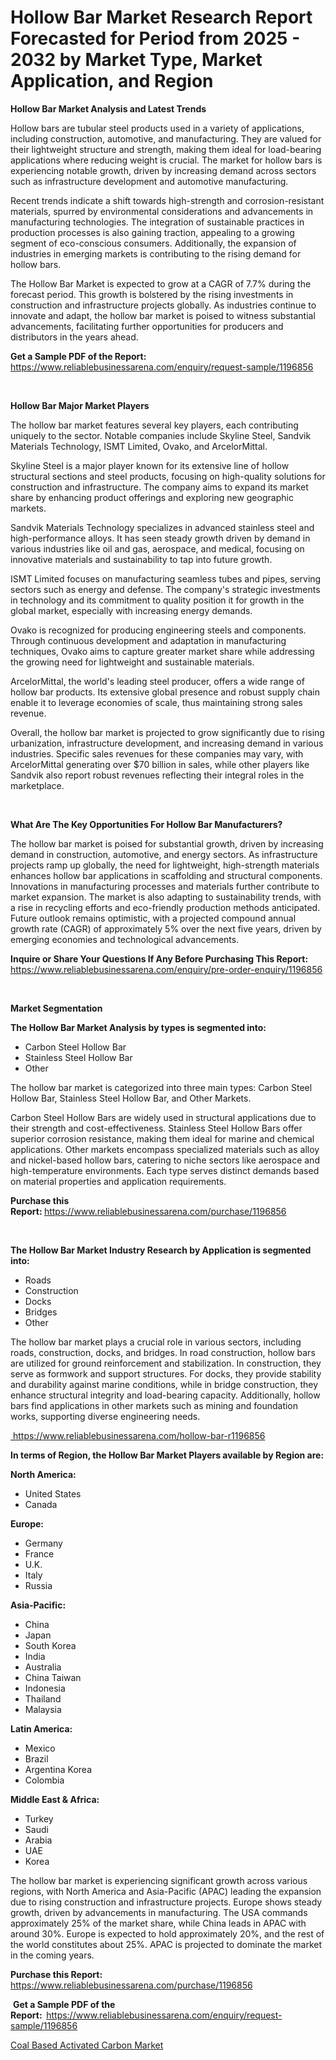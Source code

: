 <p><h1>Hollow Bar Market Research Report Forecasted for Period from 2025 -  2032 by Market Type, Market Application, and Region</h1></p><p><strong>Hollow Bar Market Analysis and Latest Trends</strong></p>
<p><p>Hollow bars are tubular steel products used in a variety of applications, including construction, automotive, and manufacturing. They are valued for their lightweight structure and strength, making them ideal for load-bearing applications where reducing weight is crucial. The market for hollow bars is experiencing notable growth, driven by increasing demand across sectors such as infrastructure development and automotive manufacturing.</p><p>Recent trends indicate a shift towards high-strength and corrosion-resistant materials, spurred by environmental considerations and advancements in manufacturing technologies. The integration of sustainable practices in production processes is also gaining traction, appealing to a growing segment of eco-conscious consumers. Additionally, the expansion of industries in emerging markets is contributing to the rising demand for hollow bars.</p><p>The Hollow Bar Market is expected to grow at a CAGR of 7.7% during the forecast period. This growth is bolstered by the rising investments in construction and infrastructure projects globally. As industries continue to innovate and adapt, the hollow bar market is poised to witness substantial advancements, facilitating further opportunities for producers and distributors in the years ahead.</p></p>
<p><strong>Get a Sample PDF of the Report:&nbsp;</strong> <a href="https://www.reliablebusinessarena.com/enquiry/request-sample/1196856?utm_campaign=2793&utm_medium=2&utm_source=Github&utm_content=ia&utm_term=01042025&utm_id=hollow-bar">https://www.reliablebusinessarena.com/enquiry/request-sample/1196856</a></p>
<p>&nbsp;</p>
<p><strong>Hollow Bar Major Market Players</strong></p>
<p><p>The hollow bar market features several key players, each contributing uniquely to the sector. Notable companies include Skyline Steel, Sandvik Materials Technology, ISMT Limited, Ovako, and ArcelorMittal.</p><p>Skyline Steel is a major player known for its extensive line of hollow structural sections and steel products, focusing on high-quality solutions for construction and infrastructure. The company aims to expand its market share by enhancing product offerings and exploring new geographic markets.</p><p>Sandvik Materials Technology specializes in advanced stainless steel and high-performance alloys. It has seen steady growth driven by demand in various industries like oil and gas, aerospace, and medical, focusing on innovative materials and sustainability to tap into future growth.</p><p>ISMT Limited focuses on manufacturing seamless tubes and pipes, serving sectors such as energy and defense. The company's strategic investments in technology and its commitment to quality position it for growth in the global market, especially with increasing energy demands.</p><p>Ovako is recognized for producing engineering steels and components. Through continuous development and adaptation in manufacturing techniques, Ovako aims to capture greater market share while addressing the growing need for lightweight and sustainable materials.</p><p>ArcelorMittal, the world's leading steel producer, offers a wide range of hollow bar products. Its extensive global presence and robust supply chain enable it to leverage economies of scale, thus maintaining strong sales revenue. </p><p>Overall, the hollow bar market is projected to grow significantly due to rising urbanization, infrastructure development, and increasing demand in various industries. Specific sales revenues for these companies may vary, with ArcelorMittal generating over $70 billion in sales, while other players like Sandvik also report robust revenues reflecting their integral roles in the marketplace.</p></p>
<p>&nbsp;</p>
<p><strong>What Are The Key Opportunities For Hollow Bar Manufacturers?</strong></p>
<p><p>The hollow bar market is poised for substantial growth, driven by increasing demand in construction, automotive, and energy sectors. As infrastructure projects ramp up globally, the need for lightweight, high-strength materials enhances hollow bar applications in scaffolding and structural components. Innovations in manufacturing processes and materials further contribute to market expansion. The market is also adapting to sustainability trends, with a rise in recycling efforts and eco-friendly production methods anticipated. Future outlook remains optimistic, with a projected compound annual growth rate (CAGR) of approximately 5% over the next five years, driven by emerging economies and technological advancements.</p></p>
<p><strong>Inquire or Share Your Questions If Any Before Purchasing This Report:</strong> <a href="https://www.reliablebusinessarena.com/enquiry/pre-order-enquiry/1196856?utm_campaign=2793&utm_medium=2&utm_source=Github&utm_content=ia&utm_term=01042025&utm_id=hollow-bar">https://www.reliablebusinessarena.com/enquiry/pre-order-enquiry/1196856</a></p>
<p>&nbsp;</p>
<p><strong>Market Segmentation</strong></p>
<p><strong>The Hollow Bar Market Analysis by types is segmented into:</strong></p>
<p><ul><li>Carbon Steel Hollow Bar</li><li>Stainless Steel Hollow Bar</li><li>Other</li></ul></p>
<p><p>The hollow bar market is categorized into three main types: Carbon Steel Hollow Bar, Stainless Steel Hollow Bar, and Other Markets. </p><p>Carbon Steel Hollow Bars are widely used in structural applications due to their strength and cost-effectiveness. Stainless Steel Hollow Bars offer superior corrosion resistance, making them ideal for marine and chemical applications. Other markets encompass specialized materials such as alloy and nickel-based hollow bars, catering to niche sectors like aerospace and high-temperature environments. Each type serves distinct demands based on material properties and application requirements.</p></p>
<p><strong>Purchase this Report:&nbsp;</strong><a href="https://www.reliablebusinessarena.com/purchase/1196856?utm_campaign=2793&utm_medium=2&utm_source=Github&utm_content=ia&utm_term=01042025&utm_id=hollow-bar">https://www.reliablebusinessarena.com/purchase/1196856</a></p>
<p>&nbsp;</p>
<p><strong>The Hollow Bar Market Industry Research by Application is segmented into:</strong></p>
<p><ul><li>Roads</li><li>Construction</li><li>Docks</li><li>Bridges</li><li>Other</li></ul></p>
<p><p>The hollow bar market plays a crucial role in various sectors, including roads, construction, docks, and bridges. In road construction, hollow bars are utilized for ground reinforcement and stabilization. In construction, they serve as formwork and support structures. For docks, they provide stability and durability against marine conditions, while in bridge construction, they enhance structural integrity and load-bearing capacity. Additionally, hollow bars find applications in other markets such as mining and foundation works, supporting diverse engineering needs.</p></p>
<p><a href="https://www.reliablebusinessarena.com/hollow-bar-r1196856?utm_campaign=2793&utm_medium=2&utm_source=Github&utm_content=ia&utm_term=01042025&utm_id=hollow-bar">&nbsp;https://www.reliablebusinessarena.com/hollow-bar-r1196856</a></p>
<p><strong>In terms of Region, the Hollow Bar Market Players available by Region are:</strong></p>
<p>
    <p> <strong> North America: </strong>
        <ul>
            <li>United States</li>
            <li>Canada</li>
        </ul>
        </p> 
    <p> <strong> Europe: </strong>
        <ul>
            <li>Germany</li>
            <li>France</li>
            <li>U.K.</li>
            <li>Italy</li>
            <li>Russia</li>
        </ul>
        </p> 
    <p> <strong> Asia-Pacific: </strong>
        <ul>
            <li>China</li>
            <li>Japan</li>
            <li>South Korea</li>
            <li>India</li>
            <li>Australia</li>
            <li>China Taiwan</li>
            <li>Indonesia</li>
            <li>Thailand</li>
            <li>Malaysia</li>
        </ul>
        </p> 
    <p> <strong> Latin America: </strong>
        <ul>
            <li>Mexico</li>
            <li>Brazil</li>
            <li>Argentina Korea</li>
            <li>Colombia</li>
        </ul>
        </p> 
    <p> <strong> Middle East & Africa: </strong>
        <ul>
            <li>Turkey</li>
            <li>Saudi</li>
            <li>Arabia</li>
            <li>UAE</li>
            <li>Korea</li>
        </ul>
    </p>
    </p>
<p><p>The hollow bar market is experiencing significant growth across various regions, with North America and Asia-Pacific (APAC) leading the expansion due to rising construction and infrastructure projects. Europe shows steady growth, driven by advancements in manufacturing. The USA commands approximately 25% of the market share, while China leads in APAC with around 30%. Europe is expected to hold approximately 20%, and the rest of the world constitutes about 25%. APAC is projected to dominate the market in the coming years.</p></p>
<p><strong>Purchase this Report: </strong><a href="https://www.reliablebusinessarena.com/purchase/1196856?utm_campaign=2793&utm_medium=2&utm_source=Github&utm_content=ia&utm_term=01042025&utm_id=hollow-bar">https://www.reliablebusinessarena.com/purchase/1196856</a></p>
<p>&nbsp;<strong>Get a Sample PDF of the Report:&nbsp;&nbsp;</strong><a href="https://www.reliablebusinessarena.com/enquiry/request-sample/1196856?utm_campaign=2793&utm_medium=2&utm_source=Github&utm_content=ia&utm_term=01042025&utm_id=hollow-bar">https://www.reliablebusinessarena.com/enquiry/request-sample/1196856</a></p>
<p><strong></strong></p>
<p><p><a href="https://github.com/berbelsagwan/Market-Research-Report-List-1/blob/main/coal-based-activated-carbon-market.md?utm_campaign=2793&utm_medium=2&utm_source=Github&utm_content=ia&utm_term=01042025&utm_id=hollow-bar">Coal Based Activated Carbon Market</a></p></p>